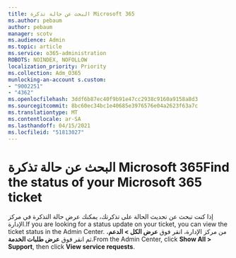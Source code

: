 ```yaml
---
title: البحث عن حالة تذكرة Microsoft 365
ms.author: pebaum
author: pebaum
manager: scotv
ms.audience: Admin
ms.topic: article
ms.service: o365-administration
ROBOTS: NOINDEX, NOFOLLOW
localization_priority: Priority
ms.collection: Adm_O365
munlocking-an-account s.custom:
- "9002251"
- "4362"
ms.openlocfilehash: 3ddf6b87ec40f9b91e47cc2938c9160a9158a8d3
ms.sourcegitcommit: 8bc60ec34bc1e40685e3976576e04a2623f63a7c
ms.translationtype: MT
ms.contentlocale: ar-SA
ms.lasthandoff: 04/15/2021
ms.locfileid: "51813027"
---
```

# <a name="find-the-status-of-your-microsoft-365-ticket"></a><span data-ttu-id="b2c6b-102">البحث عن حالة تذكرة Microsoft 365</span><span class="sxs-lookup"><span data-stu-id="b2c6b-102">Find the status of your Microsoft 365 ticket</span></span>

<span data-ttu-id="b2c6b-103">إذا كنت تبحث عن تحديث الحالة على تذكرتك، يمكنك عرض حالة التذكرة في مركز الإدارة.</span><span class="sxs-lookup"><span data-stu-id="b2c6b-103">If you are looking for a status update on your ticket, you can view the ticket status in the Admin Center.</span></span> <span data-ttu-id="b2c6b-104">من مركز الإدارة، انقر فوق **عرض الكل > الدعم**، ثم انقر فوق **عرض طلبات الخدمة**.</span><span class="sxs-lookup"><span data-stu-id="b2c6b-104">From the Admin Center, click **Show All > Support**, then click **View service requests**.</span></span>
